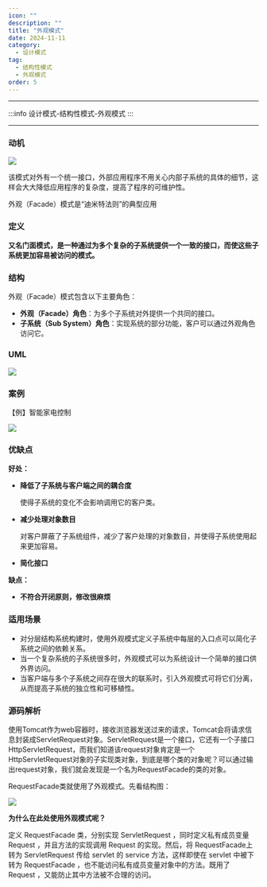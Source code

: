 ```yaml
---
icon: ""
description: ""
title: "外观模式"
date: 2024-11-11
category:
  - 设计模式
tag:
  - 结构性模式
  - 外观模式
order: 5
---
```


---

:::info
设计模式-结构性模式-外观模式
:::

---

### 动机

![](https://drawingbed-686.pages.dev/myblog/202411101528953.png)

该模式对外有一个统一接口，外部应用程序不用关心内部子系统的具体的细节，这样会大大降低应用程序的复杂度，提高了程序的可维护性。

外观（Facade）模式是“迪米特法则”的典型应用

### 定义

**又名门面模式，是一种通过为多个复杂的子系统提供一个一致的接口，而使这些子系统更加容易被访问的模式。**

### 结构

外观（Facade）模式包含以下主要角色：

- **外观（Facade）角色**：为多个子系统对外提供一个共同的接口。
- **子系统（Sub System）角色**：实现系统的部分功能，客户可以通过外观角色访问它。

### UML

![](https://drawingbed-686.pages.dev/myblog/202411101526102.png)

### 案例

【例】智能家电控制

![](https://drawingbed-686.pages.dev/myblog/202411101529145.png)

### 优缺点

**好处：**

- **降低了子系统与客户端之间的耦合度**
    
    使得子系统的变化不会影响调用它的客户类。
    
- **减少处理对象数目**
    
    对客户屏蔽了子系统组件，减少了客户处理的对象数目，并使得子系统使用起来更加容易。
    
- **简化接口**

**缺点：**

- **不符合开闭原则，修改很麻烦**

### 适用场景

- 对分层结构系统构建时，使用外观模式定义子系统中每层的入口点可以简化子系统之间的依赖关系。
- 当一个复杂系统的子系统很多时，外观模式可以为系统设计一个简单的接口供外界访问。
- 当客户端与多个子系统之间存在很大的联系时，引入外观模式可将它们分离，从而提高子系统的独立性和可移植性。

### **源码解析**

使用Tomcat作为web容器时，接收浏览器发送过来的请求，Tomcat会将请求信息封装成ServletRequest对象。ServletRequest是一个接口，它还有一个子接口HttpServletRequest，而我们知道该request对象肯定是一个HttpServletRequest对象的子实现类对象，到底是哪个类的对象呢？可以通过输出request对象，我们就会发现是一个名为RequestFacade的类的对象。

RequestFacade类就使用了外观模式。先看结构图：

![](https://drawingbed-686.pages.dev/myblog/202411101557399.png)

**为什么在此处使用外观模式呢？**

定义 RequestFacade 类，分别实现 ServletRequest ，同时定义私有成员变量 Request ，并且方法的实现调用 Request  的实现。然后，将 RequestFacade上转为 ServletRequest  传给 servlet 的 service 方法，这样即使在 servlet 中被下转为 RequestFacade ，也不能访问私有成员变量对象中的方法。既用了 Request ，又能防止其中方法被不合理的访问。